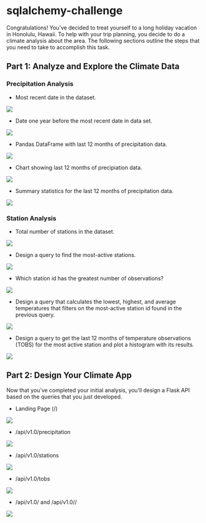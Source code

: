 # sqlalchemy-challenge

Congratulations! You've decided to treat yourself to a long holiday vacation in Honolulu, Hawaii. To help with your trip planning, you decide to do a climate analysis about the area. The following sections outline the steps that you need to take to accomplish this task.

## Part 1: Analyze and Explore the Climate Data

### Precipitation Analysis

- Most recent date in the dataset.

![](Pics/1.png)

- Date one year before the most recent date in data set.

![](Pics/2.png)

- Pandas DataFrame with last 12 months of precipitation data.

![](Pics/3.png)

- Chart showing last 12 months of precipiation data.

![](Pics/4.png)

- Summary statistics for the last 12 months of precipitation data.

![](Pics/5.png)

### Station Analysis

- Total number of stations in the dataset.

![](Pics/6.png)

- Design a query to find the most-active stations.

![](Pics/7.png)

- Which station id has the greatest number of observations?

![](Pics/8.png)

- Design a query that calculates the lowest, highest, and average temperatures that filters on the most-active station id found in the previous query.

![](Pics/9.png)

- Design a query to get the last 12 months of temperature observations (TOBS) for the most active station and plot a histogram with its results.

![](Pics/10.png)

## Part 2: Design Your Climate App

Now that you’ve completed your initial analysis, you’ll design a Flask API based on the queries that you just developed.

- Landing Page (/)

![](Pics/11.png)


- /api/v1.0/precipitation

![](Pics/12.png)

- /api/v1.0/stations

![](Pics/13.png)

- /api/v1.0/tobs

![](Pics/14.png)

- /api/v1.0/<start> and /api/v1.0/<start>/<end>

![](Pics/15.png)